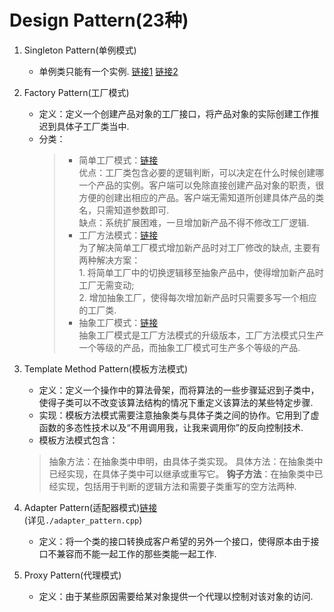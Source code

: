 # Design Pattern(23种)

1. Singleton Pattern(单例模式)
    * 单例类只能有一个实例. [链接1](https://www.geeksforgeeks.org/singleton-design-pattern/?ref=rp) [链接2](https://blog.csdn.net/yuan_qh/article/details/99962482)
2. Factory Pattern(工厂模式)
    * 定义：定义一个创建产品对象的工厂接口，将产品对象的实际创建工作推迟到具体子工厂类当中.  
    * 分类：
      > * 简单工厂模式：[链接](http://c.biancheng.net/view/8385.html)  
        优点：工厂类包含必要的逻辑判断，可以决定在什么时候创建哪一个产品的实例。客户端可以免除直接创建产品对象的职责，很方便的创建出相应的产品。客户端无需知道所创建具体产品的类名，只需知道参数即可.  
        缺点：系统扩展困难，一旦增加新产品不得不修改工厂逻辑.  
      > * 工厂方法模式：[链接](http://c.biancheng.net/view/1348.html)  
        为了解决简单工厂模式增加新产品时对工厂修改的缺点, 主要有两种解决方案：  
            1. 将简单工厂中的切换逻辑移至抽象产品中，使得增加新产品时工厂无需变动;  
            2. 增加抽象工厂，使得每次增加新产品时只需要多写一个相应的工厂类.  
      > * 抽象工厂模式：[链接](http://c.biancheng.net/view/1351.html)  
        抽象工厂模式是工厂方法模式的升级版本，工厂方法模式只生产一个等级的产品，而抽象工厂模式可生产多个等级的产品.  

3. Template Method Pattern(模板方法模式)
   * 定义：定义一个操作中的算法骨架，而将算法的一些步骤延迟到子类中，使得子类可以不改变该算法结构的情况下重定义该算法的某些特定步骤.  
   * 实现：模板方法模式需要注意抽象类与具体子类之间的协作。它用到了虚函数的多态性技术以及“不用调用我，让我来调用你”的反向控制技术.  
   * 模板方法模式包含：
    > 抽象方法：在抽象类中申明，由具体子类实现。
    > 具体方法：在抽象类中已经实现，在具体子类中可以继承或重写它。
    > **钩子方法**：在抽象类中已经实现，包括用于判断的逻辑方法和需要子类重写的空方法两种.

4. Adapter Pattern(适配器模式)[链接](https://www.geeksforgeeks.org/adapter-pattern/?ref=rp)  
    (详见`./adapter_pattern.cpp`) 
   * 定义：将一个类的接口转换成客户希望的另外一个接口，使得原本由于接口不兼容而不能一起工作的那些类能一起工作.  

5. Proxy Pattern(代理模式)
   * 定义：由于某些原因需要给某对象提供一个代理以控制对该对象的访问.  